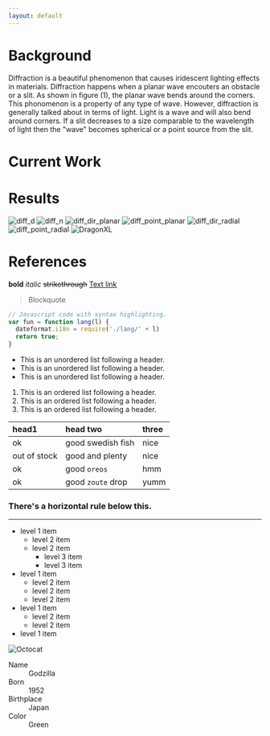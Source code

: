 ```yaml
---
layout: default
---
```


# Background
Diffraction is a beautiful phenomenon that causes iridescent lighting effects in materials.
Diffraction happens when a planar wave encouters an obstacle or a slit. As shown in figure (1),
the planar wave bends around the corners. This phonomenon is a property of any type of wave.
However, diffraction is generally talked about in terms of light. Light is a wave and will 
also bend around corners. If a slit decreases to a size comparable to the wavelength of light
then the "wave" becomes spherical or a point source from the slit.

# Current Work

# Results

![diff_d]({{site.url}}{{site.baseurl}}/assets/images/diff_d.gif)
![diff_n]({{site.url}}{{site.baseurl}}/assets/images/diff_n.gif)
![diff_dir_planar]({{site.url}}{{site.baseurl}}/assets/images/diff_dir_planar.gif)
![diff_point_planar]({{site.url}}{{site.baseurl}}/assets/images/diff_point_planar.gif)
![diff_dir_radial]({{site.url}}{{site.baseurl}}/assets/images/diff_dir_radial.gif)
![diff_point_radial]({{site.url}}{{site.baseurl}}/assets/images/diff_point_radial.gif)
![DragonXL]({{site.url}}{{site.baseurl}}/assets/images/DragonXL.gif)

# References

**bold**
_italic_
~~strikethrough~~
[Text link](link.html)
> Blockquote
```js
// Javascript code with syntax highlighting.
var fun = function lang(l) {
  dateformat.i18n = require('./lang/' + l)
  return true;
}
```
*   This is an unordered list following a header.
*   This is an unordered list following a header.
*   This is an unordered list following a header.
1.  This is an ordered list following a header.
2.  This is an ordered list following a header.
3.  This is an ordered list following a header.

| head1        | head two          | three |
|:-------------|:------------------|:------|
| ok           | good swedish fish | nice  |
| out of stock | good and plenty   | nice  |
| ok           | good `oreos`      | hmm   |
| ok           | good `zoute` drop | yumm  |

### There's a horizontal rule below this.

* * *
- level 1 item
  - level 2 item
  - level 2 item
    - level 3 item
    - level 3 item
- level 1 item
  - level 2 item
  - level 2 item
  - level 2 item
- level 1 item
  - level 2 item
  - level 2 item
- level 1 item

![Octocat](https://assets-cdn.github.com/images/icons/emoji/octocat.png)

<dl>
<dt>Name</dt>
<dd>Godzilla</dd>
<dt>Born</dt>
<dd>1952</dd>
<dt>Birthplace</dt>
<dd>Japan</dd>
<dt>Color</dt>
<dd>Green</dd>
</dl>


